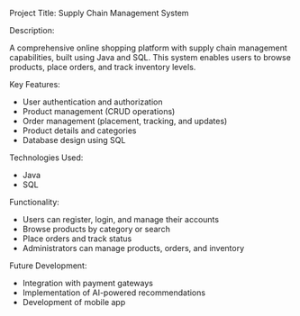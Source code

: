 Project Title: Supply Chain Management System

Description:

A comprehensive online shopping platform with supply chain management capabilities, built using Java and SQL. This system enables users to browse products, place orders, and track inventory levels.

Key Features:

- User authentication and authorization
- Product management (CRUD operations)
- Order management (placement, tracking, and updates)
- Product details and categories
- Database design using SQL

Technologies Used:

- Java
- SQL

Functionality:

- Users can register, login, and manage their accounts
- Browse products by category or search
- Place orders and track status
- Administrators can manage products, orders, and inventory

Future Development:

- Integration with payment gateways
- Implementation of AI-powered recommendations
- Development of mobile app
